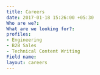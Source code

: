 ```yaml
---
title: Careers
date: 2017-01-18 15:26:00 +05:30
Who are we?: 
What are we looking for?: 
profiles:
- Engineering
- B2B Sales
- Technical Content Writing
Field name: 
layout: careers
---
```


